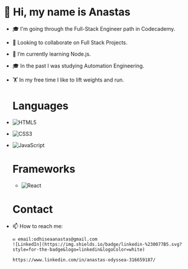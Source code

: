    
   
   # 👋 Hi, my name is Anastas
- 🎓 I'm going through the Full-Stack Engineer path in Codecademy.
- 👯 Looking to collaborate on Full Stack Projects.
- 🌱 I’m currently learning Node.js.
- 🎓 In the past I was studying Automation Engineering. 
- 🏋️ In my free time I like to lift weights and run.

   #  Languages
- ![HTML5](https://img.shields.io/badge/html5-%23E34F26.svg?style=for-the-badge&logo=html5&logoColor=white)
- ![CSS3](https://img.shields.io/badge/css3-%231572B6.svg?style=for-the-badge&logo=css3&logoColor=white)
- ![JavaScript](https://img.shields.io/badge/javascript-%23323330.svg?style=for-the-badge&logo=javascript&logoColor=%23F7DF1E)
   # Frameworks
  - ![React](https://img.shields.io/badge/react-%2320232a.svg?style=for-the-badge&logo=react&logoColor=%2361DAFB)

   
   # Contact  

- 📫 How to reach me: 
      
      ✉️ email:odhiseaanastas@gmail.com
      ![LinkedIn](https://img.shields.io/badge/linkedin-%230077B5.svg?style=for-the-badge&logo=linkedin&logoColor=white)

      https://www.linkedin.com/in/anastas-odyssea-316659187/
     

     


